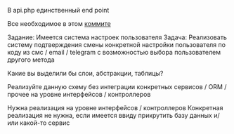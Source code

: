 В api.php единственный end point

Все необходимое в этом [коммите](https://github.com/Khrischatyy/job-test/commit/779dc5ab6d7f4effe524027d8ba84eff56739495)

Задание: 
Имеется система настроек пользователя 
Задача: Реализовать систему подтверждения смены конкретной настройки пользователя по коду из смс / email / telegram с возможностью выбора пользователем другого метода

Какие вы выделили бы слои, абстракции, таблицы?

Реализуйте данную схему без интеграции конкретных сервисов / ORM / прочее на уровне интерфейсов / контроллеров
 
Нужна реализация на уровне интерфейсов / контроллеров
Конкретная реализация не нужна, если имеется ввиду прикрутить базу данных и/или какой-то сервис

